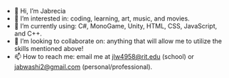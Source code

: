 - 👋 Hi, I’m Jabrecia
- 👀 I’m interested in: coding, learning, art, music, and movies.
- 🌱 I’m currently using: C#, MonoGame, Unity, HTML, CSS, JavaScript, and C++.
- 💞️ I’m looking to collaborate on: anything that will allow me to utilize the skills mentioned above!
- 📫 How to reach me: email me at jlw4958@rit.edu (school) or jabwashi2@gmail.com (personal/professional).

<!---
jlw4958/jlw4958 is a ✨ special ✨ repository because its `README.md` (this file) appears on your GitHub profile.
You can click the Preview link to take a look at your changes.
--->
